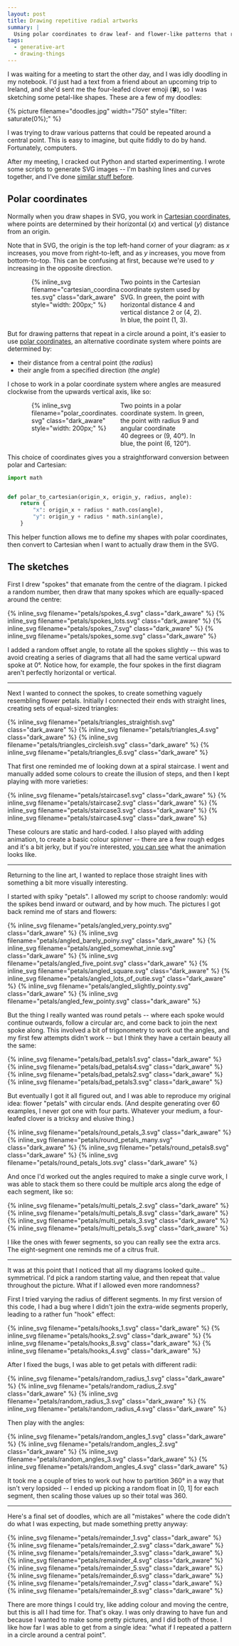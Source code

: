 ```yaml
---
layout: post
title: Drawing repetitive radial artworks
summary: |
  Using polar coordinates to draw leaf- and flower-like patterns that repeat in circles around a point.
tags:
  - generative-art
  - drawing-things
---
```

I was waiting for a meeting to start the other day, and I was idly doodling in my notebook.
I'd just had a text from a friend about an upcoming trip to Ireland, and she'd sent me the four-leafed clover emoji (🍀), so I was sketching some petal-like shapes.
These are a few of my doodles:

{%
  picture
  filename="doodles.jpg"
  width="750"
  style="filter: saturate(0%);"
%}

I was trying to draw various patterns that could be repeated around a central point.
This is easy to imagine, but quite fiddly to do by hand.
Fortunately, computers.

After my meeting, I cracked out Python and started experimenting.
I wrote some scripts to generate SVG images -- I'm bashing lines and curves together, and I've done [similar stuff before](/2022/graph-generative-art/).

<style>
  /*
    By default, this is a grid that's four columns wide, but on narrow screens
    (i.e. mobile), I shrink it to two columns so it remains readable.

    I think I might do a checkerboard pattern on the 4-wide layout, and I want
    to retain that on the 2-wide layout, so I need to swap the 3rd/4th in every row.

    e.g. if I have

        X1 .2 X3 .4
        .5 X6 .7 X8

    then on the mobile layout I want

        X1 .2
        .4 X3
        X6 .5
        .7 X8

    I swap the orders with `grid-column` properties, then the `grid-auto-flow`
    stops there being gaps in the grid.
  */
  .grid_4up {
    max-width: 650px;
    margin-left:  auto;
    margin-right: auto;
    display: grid;
    grid-gap: calc(2 * var(--grid-gap));
    grid-template-columns: auto auto auto auto;
  }

  .grid_4up a {
    line-height: 0;
  }

  .grid_4up a:hover {
    background: none;
  }

  .grid_4up svg {
    max-width: 100%;
  }

  @media screen and (max-width: 500px) {
    .grid_4up {
      grid-template-columns: auto auto;
    }
  }

  @media screen and (max-width: 500px) {
    .checkerboard {
      grid-auto-flow: dense;
    }

    .checkerboard svg:nth-child(8n+3),
    .checkerboard a:nth-child(8n+3),
    .checkerboard svg:nth-child(8n+5),
    .checkerboard a:nth-child(8n+5),
    .checkerboard svg:nth-child(8n),
    .checkerboard a:nth-child(8n) {
      grid-column: 2 / 2;
    }

    .checkerboard svg:nth-child(8n+6),
    .checkerboard a:nth-child(8n+6),
    .checkerboard svg:nth-child(8n+7),
    .checkerboard a:nth-child(8n+7) {
      grid-column: 1 / 2;
    }
  }
</style>




<style>
  .coordinates {
    display: grid;
    grid-gap: calc(2 * var(--grid-gap));
    grid-template-columns: 200px auto;
    padding-left:  1em;
    padding-right: 1em;
  }

  @media screen and (max-width: 500px) {
    .coordinates {
      padding: 0;
    }
  }

  @media screen and (max-width: 400px) {
    .coordinates {
      grid-template-columns: auto;
    }
  }

  .coordinates figcaption {
    margin-top:    auto;
    margin-bottom: auto;
  }
</style>

## Polar coordinates

Normally when you draw shapes in SVG, you work in [Cartesian coordinates](https://en.wikipedia.org/wiki/Cartesian_coordinate_system), where points are determined by their horizontal (*x*) and vertical (*y*) distance from an origin.

Note that in SVG, the origin is the top left-hand corner of your diagram: as *x* increases, you move from right-to-left, and as *y* increases, you move from bottom-to-top.
This can be confusing at first, because we're used to *y* increasing in the opposite direction.

<figure class="coordinates">
  {%
    inline_svg
    filename="cartesian_coordinates.svg"
    class="dark_aware"
    style="width: 200px;"
  %}
  <figcaption>
    Two points in the Cartesian coordinate system used by SVG.
    In green, the point with horizontal distance 4 and vertical distance 2 or (4,&nbsp;2).
    In blue, the point (1,&nbsp;3).
  </figcaption>
</figure>

But for drawing patterns that repeat in a circle around a point, it's easier to use [polar coordinates](https://en.wikipedia.org/wiki/Polar_coordinate_system), an alternative coordinate system where points are determined by:

* their distance from a central point (the *radius*)
* their angle from a specified direction (the *angle*)

I chose to work in a polar coordinate system where angles are measured clockwise from the upwards vertical axis, like so:

<figure class="coordinates">
  {%
    inline_svg
    filename="polar_coordinates.svg"
    class="dark_aware"
    style="width: 200px;"
  %}
  <figcaption>
    Two points in a polar coordinate system.
    In green, the point with radius&nbsp;9 and angular coordinate 40&nbsp;degrees or (9,&nbsp;40°).
    In blue, the point (6,&nbsp;120°).
  </figcaption>
</figure>

This choice of coordinates gives you a straightforward conversion between polar and Cartesian:

```python
import math


def polar_to_cartesian(origin_x, origin_y, radius, angle):
    return {
        "x": origin_x + radius * math.cos(angle),
        "y": origin_y + radius * math.sin(angle),
    }
```

This helper function allows me to define my shapes with polar coordinates, then convert to Cartesian when I want to actually draw them in the SVG.





## The sketches

First I drew "spokes" that emanate from the centre of the diagram.
I picked a random number, then draw that many spokes which are equally-spaced around the centre:

<div class="grid_4up checkerboard">
  {%
    inline_svg
    filename="petals/spokes_4.svg"
    class="dark_aware"
  %}
  {%
    inline_svg
    filename="petals/spokes_lots.svg"
    class="dark_aware"
  %}
  {%
    inline_svg
    filename="petals/spokes_7.svg"
    class="dark_aware"
  %}
  {%
    inline_svg
    filename="petals/spokes_some.svg"
    class="dark_aware"
  %}
</div>

I added a random offset angle, to rotate all the spokes slightly -- this was to avoid creating a series of diagrams that all had the same vertical upward spoke at 0°.
Notice how, for example, the four spokes in the first diagram aren't perfectly horizontal or vertical.

---

Next I wanted to connect the spokes, to create something vaguely resembling flower petals.
Initially I connected their ends with straight lines, creating sets of equal-sized triangles:

<div class="grid_4up checkerboard">
  {%
    inline_svg
    filename="petals/triangles_straightish.svg"
    class="dark_aware"
  %}
  {%
    inline_svg
    filename="petals/triangles_4.svg"
    class="dark_aware"
  %}
  {%
    inline_svg
    filename="petals/triangles_circleish.svg"
    class="dark_aware"
  %}
  {%
    inline_svg
    filename="petals/triangles_6.svg"
    class="dark_aware"
  %}
</div>

That first one reminded me of looking down at a spiral staircase.
I went and manually added some colours to create the illusion of steps, and then I kept playing with more varieties:

<script>
    function animateStaircases() {
        document.querySelectorAll('#staircases svg').forEach(function(svg) {
            const fillValues =
                Array.from(svg.querySelectorAll('path'))
                    .map(path => path.getAttribute('fill'));
            svg.querySelectorAll('path').forEach(function(path) {
                const index = fillValues.indexOf(path.getAttribute('fill'));
                const animationElement = document.createElementNS('http://www.w3.org/2000/svg', 'animate');
                animationElement.setAttribute('attributeName', 'fill');
                animationElement.setAttribute('dur', '5s');
                animationElement.setAttribute('repeatCount', 'indefinite');
                if (index === 0) {
                    animationElement.setAttribute('values', fillValues.join('; '));
                } else if (index === fillValues.length - 1) {
                    animationElement.setAttribute('values', 
                        fillValues[fillValues.length - 1] + ';' +
                        fillValues.slice(0, index - 1).join('; ')
                    );
                } else {
                    animationElement.setAttribute('values', 
                        fillValues.slice(index, fillValues.length).join('; ') + ';' +
                        fillValues.slice(0, index).join('; ')
                    );
                }
                path.appendChild(animationElement);
            });
        });
    }
</script>

<div class="grid_4up checkerboard" id="staircases">
  {%
    inline_svg
    filename="petals/staircase1.svg"
    class="dark_aware"
  %}
  {%
    inline_svg
    filename="petals/staircase2.svg"
    class="dark_aware"
  %}
  {%
    inline_svg
    filename="petals/staircase3.svg"
    class="dark_aware"
  %}
  {%
    inline_svg
    filename="petals/staircase4.svg"
    class="dark_aware"
  %}
</div>

These colours are static and hard-coded.
I also played with adding animation, to create a basic colour spinner -- there are a few rough edges and it's a bit jerky, but if you're interested, <a onclick="javascript:animateStaircases()" href="#staircases">you can see</a> what the animation looks like.

---

Returning to the line art, I wanted to replace those straight lines with something a bit more visually interesting.

I started with spiky "petals".
I allowed my script to choose randomly: would the spikes bend inward or outward, and by how much.
The pictures I got back remind me of stars and flowers:

<div class="grid_4up checkerboard">
  {%
    inline_svg
    filename="petals/angled_very_pointy.svg"
    class="dark_aware"
  %}
  {%
    inline_svg
    filename="petals/angled_barely_poiny.svg"
    class="dark_aware"
  %}
  {%
    inline_svg
    filename="petals/angled_somewhat_innie.svg"
    class="dark_aware"
  %}
  {%
    inline_svg
    filename="petals/angled_five_point.svg"
    class="dark_aware"
  %}
  {%
    inline_svg
    filename="petals/angled_square.svg"
    class="dark_aware"
  %}
  {%
    inline_svg
    filename="petals/angled_lots_of_outie.svg"
    class="dark_aware"
  %}
  {%
    inline_svg
    filename="petals/angled_slightly_pointy.svg"
    class="dark_aware"
  %}
  {%
    inline_svg
    filename="petals/angled_few_pointy.svg"
    class="dark_aware"
  %}
</div>

But the thing I really wanted was round petals -- where each spoke would continue outwards, follow a circular arc, and come back to join the next spoke along.
This involved a bit of trigonometry to work out the angles, and my first few attempts didn't work -- but I think they have a certain beauty all the same:

<div class="grid_4up">
  {%
    inline_svg
    filename="petals/bad_petals1.svg"
    class="dark_aware"
  %}
  {%
    inline_svg
    filename="petals/bad_petals4.svg"
    class="dark_aware"
  %}
  {%
    inline_svg
    filename="petals/bad_petals2.svg"
    class="dark_aware"
  %}
  {%
    inline_svg
    filename="petals/bad_petals3.svg"
    class="dark_aware"
  %}  
</div>

But eventually I got it all figured out, and I was able to reproduce my original idea: flower "petals" with circular ends.
(And despite generating over 60 examples, I never got one with four parts.
Whatever your medium, a four-leafed clover is a tricksy and elusive thing.)

<div class="grid_4up checkerboard">
  {%
    inline_svg
    filename="petals/round_petals_3.svg"
    class="dark_aware"
  %}
  {%
    inline_svg
    filename="petals/round_petals_many.svg"
    class="dark_aware"
  %}
  {%
    inline_svg
    filename="petals/round_petals8.svg"
    class="dark_aware"
  %}
  {%
    inline_svg
    filename="petals/round_petals_lots.svg"
    class="dark_aware"
  %}  
</div>

And once I'd worked out the angles required to make a single curve work, I was able to stack them so there could be multiple arcs along the edge of each segment, like so:

<div class="grid_4up checkerboard">
  {%
    inline_svg
    filename="petals/multi_petals_2.svg"
    class="dark_aware"
  %}
  {%
    inline_svg
    filename="petals/multi_petals_8.svg"
    class="dark_aware"
  %}
  {%
    inline_svg
    filename="petals/multi_petals_3.svg"
    class="dark_aware"
  %}
  {%
    inline_svg
    filename="petals/multi_petals_5.svg"
    class="dark_aware"
  %}  
</div>

I like the ones with fewer segments, so you can really see the extra arcs.
The eight-segment one reminds me of a citrus fruit.

---

It was at this point that I noticed that all my diagrams looked quite… symmetrical.
I'd pick a random starting value, and then repeat that value throughout the picture.
What if I allowed even more randomness?

First I tried varying the radius of different segments.
In my first version of this code, I had a bug where I didn't join the extra-wide segments properly, leading to a rather fun "hook" effect:

<div class="grid_4up checkerboard">
  {%
    inline_svg
    filename="petals/hooks_1.svg"
    class="dark_aware"
  %}
  {%
    inline_svg
    filename="petals/hooks_2.svg"
    class="dark_aware"
  %}
  {%
    inline_svg
    filename="petals/hooks_8.svg"
    class="dark_aware"
  %}
  {%
    inline_svg
    filename="petals/hooks_4.svg"
    class="dark_aware"
  %}
</div>

After I fixed the bugs, I was able to get petals with different radii:

<div class="grid_4up checkerboard">
  {%
    inline_svg
    filename="petals/random_radius_1.svg"
    class="dark_aware"
  %}
  {%
    inline_svg
    filename="petals/random_radius_2.svg"
    class="dark_aware"
  %}
  {%
    inline_svg
    filename="petals/random_radius_3.svg"
    class="dark_aware"
  %}
  {%
    inline_svg
    filename="petals/random_radius_4.svg"
    class="dark_aware"
  %}
</div>

Then play with the angles:

<div class="grid_4up checkerboard">
  {%
    inline_svg
    filename="petals/random_angles_1.svg"
    class="dark_aware"
  %}
  {%
    inline_svg
    filename="petals/random_angles_2.svg"
    class="dark_aware"
  %}
  {%
    inline_svg
    filename="petals/random_angles_3.svg"
    class="dark_aware"
  %}
  {%
    inline_svg
    filename="petals/random_angles_4.svg"
    class="dark_aware"
  %}
</div>

It took me a couple of tries to work out how to partition 360° in a way that isn't very lopsided -- I ended up picking a random float in [0,&nbsp;1] for each segment, then scaling those values up so their total was 360.

---

Here's a final set of doodles, which are all "mistakes" where the code didn't do what I was expecting, but made something pretty anyway:

<div class="grid_4up checkerboard">
  {%
    inline_svg
    filename="petals/remainder_1.svg"
    class="dark_aware"
  %}
  {%
    inline_svg
    filename="petals/remainder_2.svg"
    class="dark_aware"
  %}
  {%
    inline_svg
    filename="petals/remainder_3.svg"
    class="dark_aware"
  %}
  {%
    inline_svg
    filename="petals/remainder_4.svg"
    class="dark_aware"
  %}
  {%
    inline_svg
    filename="petals/remainder_5.svg"
    class="dark_aware"
  %}
  {%
    inline_svg
    filename="petals/remainder_6.svg"
    class="dark_aware"
  %}
  {%
    inline_svg
    filename="petals/remainder_7.svg"
    class="dark_aware"
  %}
  {%
    inline_svg
    filename="petals/remainder_8.svg"
    class="dark_aware"
  %}
</div>

There are more things I could try, like adding colour and moving the centre, but this is all I had time for.
That's okay.
I was only drawing to have fun and because I wanted to make some pretty pictures, and I did both of those.
I like how far I was able to get from a single idea: "what if I repeated a pattern in a circle around a central point".
